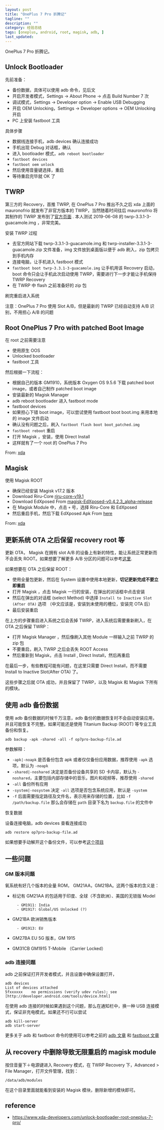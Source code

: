 ```yaml
---
layout: post
title: "OnePlus 7 Pro 折腾记"
tagline: ""
description: ""
category: 经验总结
tags: [oneplus, android, root, magisk, adb, ]
last_updated:
---
```


OnePlus 7 Pro 折腾记。

## Unlock Bootloader

先前准备：

- 备份数据，具体可以使用 adb 命令，见后文
- 开启开发者模式，Settings -> About Phone -> 点击 Build Number 7 次
- 调试模式，Settings -> Developer option -> Enable USB Debugging
- 开启 OEM Unlocking，Settings -> Developer options -> OEM Unlocking 开启
- PC 上安装 fastboot 工具

具体步骤

- 数据线连接手机，adb devices 确认连接成功
- 手机出现 Debug 对话框，确认
- 进入 bootloader 模式，`adb reboot bootloader`
- `fastboot devices`
- `fastboot oem unlock`
- 然后使用音量键选择，重启
- 等待重启完毕就 OK 了


## TWRP
第三方的 Recovery，首推 TWRP, 在 OnePlus 7 Pro 推出不久之后 xda 上面的 mauronofrio 就发布了非官方版本的 TWRP，当然随着时间往后 mauronofrio 将其制作的 TWRP 发布到了[官方页面](https://twrp.me/oneplus/oneplus7pro.html) . 本人测试 2019-06-08 的 twrp-3.3.1-3-guacamole.img ，非常完美。

安装 TWRP 过程

- 去官方网站下载 twrp-3.3.1-3-guacamole.img 和 twrp-installer-3.3.1-3-guacamole.zip 文件准备，img 文件放到桌面版以便于 adb 刷入，zip 包拷贝到手机内存
- 连接电脑，让手机进入 fastboot 模式
- `fastboot boot twrp-3.3.1-3-guacamole.img` 让手机用该 Recovery 启动，boot 命令只会让手机此次启动使用 TWRP，需要进行下一步才能让手机保持 TWRP Recovery
- 在 TWRP 中 flash 之前准备好的 zip 包

刷完重启进入系统

注意：OnePlus 7 Pro 使用 Slot A/B，但是最新的 TWRP 已经自动支持 A/B 识别，不用担心 A/B 的问题

## Root OnePlus 7 Pro with patched Boot Image
在 root 之前需要注意

- 使用原生 OOS
- Unlocked bootloader
- fastboot 工具

然后根据一下流程：

- 根据自己的版本 GM1910，系统版本 Oxygen OS 9.5.6 下载 patched boot image，或者自己制作 patched boot image
- 安装最新的 Magisk Manager
- adb reboot bootloader 进入 fastboot mode
- fastboot devices
- 如果担心下错 boot image，可以尝试使用 fastboot boot boot.img 来用本地的 image 文件启动
- 确认没有问题之后，刷入 `fastboot flash boot boot_patched.img`
- `fastboot reboot` 重启
- 打开 Magisk ，安装，使用 Direct Install
- 这样就有了一个 root 的 OnePlus 7 Pro


From: [xda](https://forum.xda-developers.com/oneplus-7-pro/how-to/guide-root-oneplus-7-pro-patched-boot-t3931205)

## Magisk
使用 Magisk ROOT

- 确保已经安装 Magisk v17.2 版本
- Download Riru-Core [riru-core-v19.1](https://github.com/RikkaApps/Riru/releases/download/v19/magisk-riru-core-v19.zip)
- Download EdXposed From [magisk-EdXposed-v0.4.2.3_alpha-release](https://github.com/ElderDrivers/EdXposed/releases/download/v0.4.2.3_a/magisk-EdXposed-SandHook-v0.4.2.3_alpha-release.zip)
- 在 Magisk Module 中，点击 `+` 号，选择 Riru-Core 和 EdXposed
- 然后重启手机，然后下载 EdXposed Apk From [here](https://github.com/ElderDrivers/EdXposed/releases/download/v0.3.1.7/EdXposedInstaller_v2.2.4-release.apk)

From: [xda](https://forum.xda-developers.com/oneplus-7-pro/how-to/root-oneplus-7-pro-install-magisk-t3931256)

## 更新系统 OTA 之后保留 recovery root 等
更新 OTA， Magisk 在拥有 slot A/B 的设备上有新的特性，能让系统正常更新而不会丢失 ROOT。如果想要了解更多 A/B 分区的问题可以参考[这里](https://www.xda-developers.com/how-a-b-partitions-and-seamless-updates-affect-custom-development-on-xda/).

如果想要在 OTA 之后保留 ROOT：

- 使用全量包更新，然后在 System 设置中使用本地更新，**切记更新完成不要立即重启**
- 打开 Magisk ，点击 Magisk 一行的安装，在弹出的对话框中点击安装
- 然后在弹出的对话框 (select Method) 中选择 `Install to Inactive Slot (After OTA)` 选项 （中文应该是，安装到未使用的槽位，安装完 OTA 后）
- 最后安装重启

在上方的步骤重启进入系统之后会丢掉 TWRP，进入系统后需要重新刷入，在 OTA 之后保留 TWRP：

- 打开 Magisk Manager ，然后像刷入其他 Module 一样输入之前 TWRP 的 zip 包
- 不要重启，刷入 TWRP 之后会丢失 ROOT Access
- 然后重新到 Magisk，点击 Install , Direct Install，然后再重启

在最后一步，有些教程可能有问题，在这里只需要 Direct Install，而不需要 Install to Inactive Slot(After OTA) 了。

这些步骤之后就 OTA 成功，并且保留了 TWRP，以及 Magisk 和 Magisk 下所有的模块。

## 使用 adb 备份数据
使用 adb 备份数据的时候千万注意，adb 备份的数据恢复时不会自动安装应用，并且可能恢复不完整。如果可能还是使用 Titanium Backup (ROOT) 等专业工具备份和恢复。

    adb backup -apk -shared -all -f op7pro-backup-file.ad

参数解释：

- `-apk|-noapk` 是否备份包含 apk 或者仅仅备份应用数据，推荐使用 `-apk` 选项，默认为 `-noapk`
- `-shared|-noshared` 决定是否备份设备共享的 SD 卡内容，默认为 `-noshared`，主要包括内部存储中的音乐，图片和视频等，推荐使用 `-shared`
- `-all` 备份所有应用
- `-system|-nosystem` 决定 `-all` 选项是否包含系统应用，默认是 `-system`
- `-f` 后面需要指定路径及文件名，表示用来存储的位置，比如 `-f /path/backup.file` 那么会存储在 `path` 目录下名为 `backup.file` 的文件中

恢复数据

设备连接电脑，adb devices 查看连接成功

    adb restore op7pro-backup-file.ad

如果想要手动解开这个备份文件，可以参考[这个项目](https://github.com/nelenkov/android-backup-extractor)

## 一些问题

### GM 版本问题
氧系统有好几个版本的全量 ROM， GM21AA，GM21BA。这两个版本的含义是：

- 标记有 GM21AA 的包适用于印度、全球（不含欧洲）、美国的无锁版 Model

        - GM1911: India
        - GM1917: Global/US Unlocked (?)

- GM21BA 欧洲销售版本

        - GM1913: EU

- GM27BA EU 5G 版本，GM 1915
- GM31CB GM1915 T-Mobile （Carrier Locked）


### adb 连接问题

adb 之前保证打开开发者模式，并且设置中确保设置打开，

    adb devices
    List of devices attached
    5fxxxxxx	no permissions (verify udev rules); see [http://developer.android.com/tools/device.html]

在使用 adb 连接的时候如果遇到这个问题，那么在通知栏中，换一种 USB 连接模式，保证非充电模式。如果还不行可以尝试

    adb kill-server
    adb start-server

更多关于 adb 和 fastboot 命令的使用可以参考之前的 [adb 文章](/post/2016/09/useful-adb-command.html) 和 [fastboot 文章](/post/2017/02/fastboot-and-adb-tools.html)

## 从 recovery 中删除导致无限重启的 magisk module
按住音量下＋电源键进入 Recovery 模式，在 TWRP Recovery 下，Advanced > File Manager，打开文件管理，找到：

	/data/adb/modules

在这个目录里面就能看到安装的 Magisk 模块，删除新增的模块即可。

## reference

- <https://www.xda-developers.com/unlock-bootloader-root-oneplus-7-pro/>
